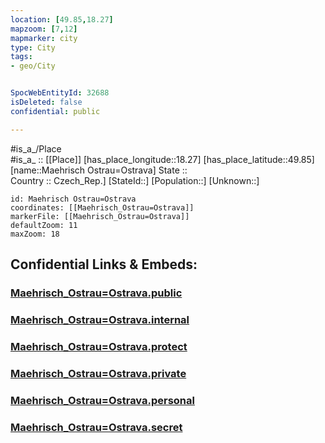 ```yaml
---
location: [49.85,18.27] 
mapzoom: [7,12] 
mapmarker: city 
type: City
tags:
- geo/City


SpocWebEntityId: 32688
isDeleted: false
confidential: public

---
```

#is_a_/Place  
#is_a_ :: [[Place]] 
[has_place_longitude::18.27] 
[has_place_latitude::49.85] 
[name::Maehrisch Ostrau=Ostrava] 
State ::  
Country :: Czech_Rep.] 
[StateId::] 
[Population::] 
[Unknown::] 


```leaflet
id: Maehrisch Ostrau=Ostrava
coordinates: [[Maehrisch_Ostrau=Ostrava]] 
markerFile: [[Maehrisch_Ostrau=Ostrava]] 
defaultZoom: 11 
maxZoom: 18
```


## Confidential Links & Embeds: 

### [Maehrisch_Ostrau=Ostrava.public](/_public/\Earth\Continent\Europe\Europe~Central\Czech_Republic\regions~Czech_Republic\Moravskoslezský\CityMaehrisch_Ostrau=Ostrava.public.md) 

### [Maehrisch_Ostrau=Ostrava.internal](/_internal/\Earth\Continent\Europe\Europe~Central\Czech_Republic\regions~Czech_Republic\Moravskoslezský\CityMaehrisch_Ostrau=Ostrava.internal.md) 

### [Maehrisch_Ostrau=Ostrava.protect](/_protect/\Earth\Continent\Europe\Europe~Central\Czech_Republic\regions~Czech_Republic\Moravskoslezský\CityMaehrisch_Ostrau=Ostrava.protect.md) 

### [Maehrisch_Ostrau=Ostrava.private](/_private/\Earth\Continent\Europe\Europe~Central\Czech_Republic\regions~Czech_Republic\Moravskoslezský\CityMaehrisch_Ostrau=Ostrava.private.md) 

### [Maehrisch_Ostrau=Ostrava.personal](/_personal/\Earth\Continent\Europe\Europe~Central\Czech_Republic\regions~Czech_Republic\Moravskoslezský\CityMaehrisch_Ostrau=Ostrava.personal.md) 

### [Maehrisch_Ostrau=Ostrava.secret](/_secret/\Earth\Continent\Europe\Europe~Central\Czech_Republic\regions~Czech_Republic\Moravskoslezský\CityMaehrisch_Ostrau=Ostrava.secret.md)

